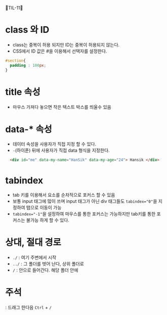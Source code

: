 🦄TIL-11🦄

# class 와 ID
- class는 중복이 허용 되지만 ID는 중복이 허용되지 않는다.
- CSS에서 ID 값은 #을 이용해서 선택자를 설정한다.
```css
#section{
  padding : 100px;
}
```

# title 속성
- 마우스 가져다 놓으면 작은 텍스트 박스를 띄울수 있음

# data-* 속성
- 데이터 속성을 사용자가 직접 지정 할 수 있다.
-  `-`(하이푼) 뒤에 사용자가 직접 data 형식을 지정한다.
```html
  <div id="me" data-my-name="HanSik" data-my-age="24"> Hansik </div>
```

# tabindex
- tab 키를 이용해서 요소를 순차적으로 포커스 할 수 있음
- 보통 input 태그에 많이 쓰며 input 태그가 아닌 div 태그들도 `tabindex="0"`을 지정하여 탭으로 이동이 가능
- `tabindex="-1"`을 설정하여 마우스를 통한 포커스는 가능하지만 tab키를 통한 포커스는 불가능 하게 할 수 있다.

# 상대, 절대 경로
- `./` : 여기 주변에서 시작
- `../` : 그 폴더를 벗어 난다, 상위 폴더로
- `/` : 안으로 들어간다. 해당 폴더 안에

# 주석
: 드래그 한다음 `Ctrl` + `/`

    

